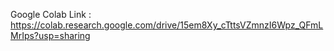 Google Colab Link : https://colab.research.google.com/drive/15em8Xy_cTttsVZmnzI6Wpz_QFmLMrIps?usp=sharing

